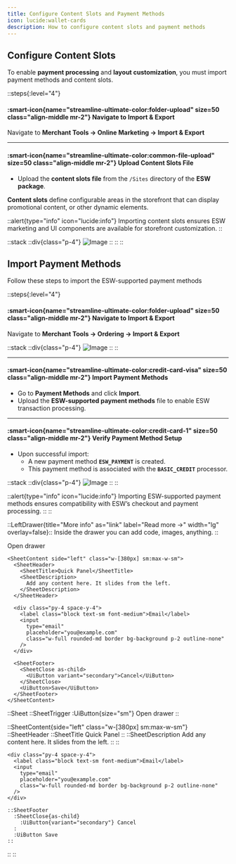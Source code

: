 ```yaml
---
title: Configure Content Slots and Payment Methods
icon: lucide:wallet-cards
description: How to configure content slots and payment methods
---
```



## Configure Content Slots

To enable **payment processing** and **layout customization**, you must import payment methods and content slots.

::steps{:level="4"}

#### :smart-icon{name="streamline-ultimate-color:folder-upload" size=50 class="align-middle mr-2"} Navigate to Import & Export  

Navigate to **Merchant Tools → Online Marketing → Import & Export**

---

#### :smart-icon{name="streamline-ultimate-color:common-file-upload" size=50 class="align-middle mr-2"} Upload Content Slots File  

- Upload the **content slots file** from the `/Sites` directory of the **ESW package**.

**Content slots** define configurable areas in the storefront that can display promotional content, or other dynamic elements.

::alert{type="info" icon="lucide:info"}
Importing content slots ensures ESW marketing and UI components are available for storefront customization.
::


::stack
  ::div{class="p-4"}
  ![Image](/Screenshot2025-08-27095905.png)
  ::
::
::

## Import Payment Methods

Follow these steps to import the ESW-supported payment methods

::steps{:level="4"}

#### :smart-icon{name="streamline-ultimate-color:folder-upload" size=50 class="align-middle mr-2"} Navigate to Import & Export  

Navigate to **Merchant Tools → Ordering → Import & Export**

::stack
  ::div{class="p-4"}
  ![Image](/Screenshot2025-08-27101320.png)
  ::
::

---

#### :smart-icon{name="streamline-ultimate-color:credit-card-visa" size=50 class="align-middle mr-2"} Import Payment Methods  

 - Go to **Payment Methods** and click **Import**.
 - Upload the **ESW-supported payment methods** file to enable ESW transaction processing.

---

#### :smart-icon{name="streamline-ultimate-color:credit-card-1" size=50 class="align-middle mr-2"} Verify Payment Method Setup  

- Upon successful import:
  - A new payment method **`ESW_PAYMENT`** is created.
  - This payment method is associated with the **`BASIC_CREDIT`** processor.

::stack
  ::div{class="p-4"}
  ![Image](/Screenshot2025-08-27101923.png)
  ::
::

::alert{type="info" icon="lucide:info"}
Importing ESW-supported payment methods ensures compatibility with ESW’s checkout and payment processing.
::
::

::LeftDrawer{title="More info" as="link" label="Read more →" width="lg" overlay=false}::
Inside the drawer you can add code, images, anything.
::


<ClientOnly>
  <Sheet>
    <SheetTrigger>
      <UiButton size="sm">Open drawer</UiButton>
    </SheetTrigger>

    <SheetContent side="left" class="w-[380px] sm:max-w-sm">
      <SheetHeader>
        <SheetTitle>Quick Panel</SheetTitle>
        <SheetDescription>
          Add any content here. It slides from the left.
        </SheetDescription>
      </SheetHeader>

      <div class="py-4 space-y-4">
        <label class="block text-sm font-medium">Email</label>
        <input
          type="email"
          placeholder="you@example.com"
          class="w-full rounded-md border bg-background p-2 outline-none"
        />
      </div>

      <SheetFooter>
        <SheetClose as-child>
          <UiButton variant="secondary">Cancel</UiButton>
        </SheetClose>
        <UiButton>Save</UiButton>
      </SheetFooter>
    </SheetContent>
  </Sheet>
</ClientOnly>


<ClientOnly>
::Sheet
  ::SheetTrigger
    :UiButton{size="sm"} Open drawer
  ::

  ::SheetContent{side="left" class="w-[380px] sm:max-w-sm"}
    ::SheetHeader
      ::SheetTitle Quick Panel ::
      ::SheetDescription Add any content here. It slides from the left. ::
    ::

    <div class="py-4 space-y-4">
      <label class="block text-sm font-medium">Email</label>
      <input
        type="email"
        placeholder="you@example.com"
        class="w-full rounded-md border bg-background p-2 outline-none"
      />
    </div>

    ::SheetFooter
      :SheetClose{as-child}
        :UiButton{variant="secondary"} Cancel
      :
      :UiButton Save
    ::
  ::
::
</ClientOnly>
